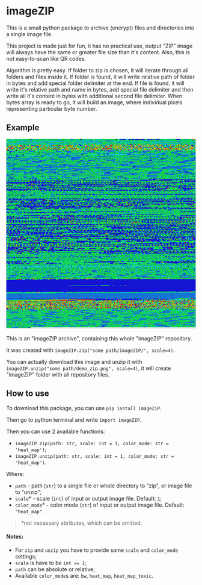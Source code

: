 # imageZIP

This is a small python package to archive (encrypt) files and directories into a single image file. 

This project is made just for fun, it has no practical use, output "ZIP" image will always have the same or greater file size than it's content. Also, this is not easy-to-scan like QR codes.

Algorithm is pretty easy. If folder to zip is chosen, it will iterate through all folders and files inside it. If folder is found, it will write relative path of folder in bytes and add special folder delimiter at the end. If file is found, it will write it's relative path and name in bytes, add special file delimiter and then write all it's content in bytes with additional second file delimiter. When bytes array is ready to go, it will build an image, where individual pixels representing particular byte number.

## Example

![demo image](.github/demo_zip.png)

This is an "imageZIP archive", containing this whole "imageZIP" repository.
 
It was created with ```imageZIP.zip("some path/imageZIP/", scale=4)```.

You can actually download this image and unzip it with ```imageZIP.unzip("some path/demo_zip.png", scale=4)```, it will create "imageZIP" folder with all repository files.

## How to use

To download this package, you can use ```pip install imageZIP```.

Then go to python terminal and write ```import imageZIP```.

Then you can use 2 available functions:

- ```imageZIP.zip(path: str, scale: int = 1, color_mode: str = 'heat_map')```;
- ```imageZIP.unzip(path: str, scale: int = 1, color_mode: str = 'heat_map')```.

Where:
- ```path``` - path (```str```) to a single file or whole directory to "zip", or image file to "unzip";
- ```scale```* - scale (```int```) of input or output image file. Default: ```1```;
- ```color_mode```* - color mode (```str```) of input or output image file. Default: ```"heat_map"```.

> *not necessary attributes, which can be omitted.

#### Notes:

- For ```zip``` and ```unzip``` you have to provide same ```scale``` and ```color_mode``` settings;
- ```scale``` is have to be ```int >= 1```;
- ```path``` can be absolute or relative;
- Available ```color_mode```s are: ```bw```, ```heat_map```, ```heat_map_toxic```.

